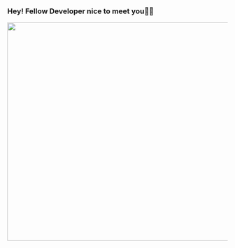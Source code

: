 ### Hey! Fellow Developer nice to meet you🌺🌼

<!--
**Aaishpra/Aaishpra** is a ✨ _special_ ✨ repository because its `README.md` (this file) appears on your GitHub profile.
-->
<img src="https://media.tenor.com/images/f4f0bdb1c53fe047951d6178185a2525/tenor.gif" width="780" height="500" />

